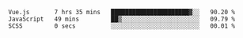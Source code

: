 <!--START_SECTION:waka-->

```text
Vue.js       7 hrs 35 mins   ██████████████████████▓░░   90.20 %
JavaScript   49 mins         ██▒░░░░░░░░░░░░░░░░░░░░░░   09.79 %
SCSS         0 secs          ░░░░░░░░░░░░░░░░░░░░░░░░░   00.01 %
```

<!--END_SECTION:waka-->
